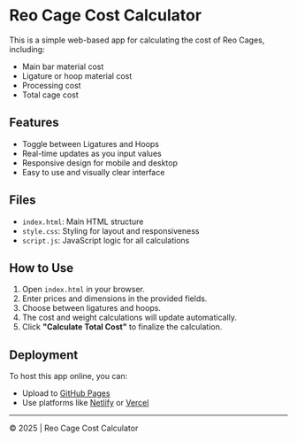 # Reo Cage Cost Calculator

This is a simple web-based app for calculating the cost of Reo Cages, including:
- Main bar material cost
- Ligature or hoop material cost
- Processing cost
- Total cage cost

## Features
- Toggle between Ligatures and Hoops
- Real-time updates as you input values
- Responsive design for mobile and desktop
- Easy to use and visually clear interface

## Files
- `index.html`: Main HTML structure
- `style.css`: Styling for layout and responsiveness
- `script.js`: JavaScript logic for all calculations

## How to Use
1. Open `index.html` in your browser.
2. Enter prices and dimensions in the provided fields.
3. Choose between ligatures and hoops.
4. The cost and weight calculations will update automatically.
5. Click **"Calculate Total Cost"** to finalize the calculation.

## Deployment
To host this app online, you can:
- Upload to [GitHub Pages](https://pages.github.com/)
- Use platforms like [Netlify](https://netlify.com) or [Vercel](https://vercel.com)

---

© 2025 | Reo Cage Cost Calculator
